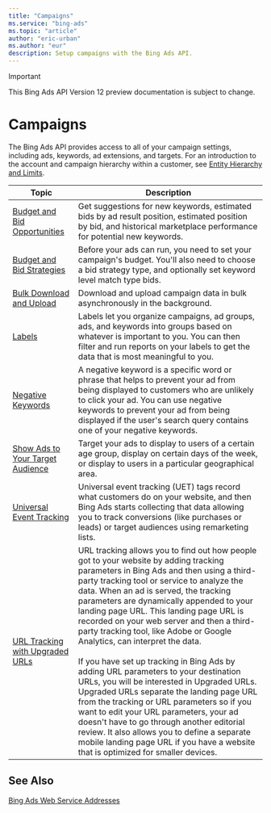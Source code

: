 ```yaml
---
title: "Campaigns"
ms.service: "bing-ads"
ms.topic: "article"
author: "eric-urban"
ms.author: "eur"
description: Setup campaigns with the Bing Ads API.
---
```

> [!IMPORTANT]
> This Bing Ads API Version 12 preview documentation is subject to change.
# Campaigns
The Bing Ads API provides access to all of your campaign settings, including ads, keywords, ad extensions, and targets. For an introduction to the account and campaign hierarchy within a customer, see [Entity Hierarchy and Limits](../guides/entity-hierarchy-limits.md).

|Topic|Description|
|---------|---------------|
|[Budget and Bid Opportunities](../guides/budget-bid-opportunities.md)|Get suggestions for new keywords, estimated bids by ad result position, estimated position by bid, and historical marketplace performance for potential new keywords.|
|[Budget and Bid Strategies](../guides/budget-bid-strategies.md)|Before your ads can run, you need to set your campaign's budget. You'll also need to choose a bid strategy type, and optionally set keyword level match type bids. |
|[Bulk Download and Upload](../guides/bulk-download-upload.md)|Download and upload campaign data in bulk asynchronously in the background.|
|[Labels](../guides/labels.md)|Labels let you organize campaigns, ad groups, ads, and keywords into groups based on whatever is important to you. You can then filter and run reports on your labels to get the data that is most meaningful to you.|
|[Negative Keywords](../guides/negative-keywords.md)|A negative keyword is a specific word or phrase that helps to prevent your ad from being displayed to customers who are unlikely to click your ad. You can use negative keywords to prevent your ad from being displayed if the user's search query contains one of your negative keywords.|
|[Show Ads to Your Target Audience](../guides/show-ads-target-audience.md)|Target your ads to display to users of a certain age group, display on certain days of the week, or display to users in a particular geographical area.|
|[Universal Event Tracking](../guides/universal-event-tracking.md)|Universal event tracking (UET) tags record what customers do on your website, and then Bing Ads starts collecting that data allowing you to track conversions (like purchases or leads) or target audiences using remarketing lists.|
|[URL Tracking with Upgraded URLs](../guides/url-tracking-upgraded-urls.md)|URL tracking allows you to find out how people got to your website by adding tracking parameters in Bing Ads and then using a third-party tracking tool or service to analyze the data. When an ad is served, the tracking parameters are dynamically appended to your landing page URL. This landing page URL is recorded on your web server and then a third-party tracking tool, like Adobe or Google Analytics, can interpret the data.<br/><br/>If you have set up tracking in Bing Ads by adding URL parameters to your destination URLs, you will be interested in Upgraded URLs. Upgraded URLs separate the landing page URL from the tracking or URL parameters so if you want to edit your URL parameters, your ad doesn't have to go through another editorial review. It also allows you to define a separate mobile landing page URL if you have a website that is optimized for smaller devices.|

## See Also
[Bing Ads Web Service Addresses](../guides/web-service-addresses.md)


